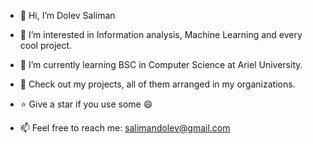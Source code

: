 - 👋 Hi, I’m Dolev Saliman

- 👀 I’m interested in Information analysis, Machine Learning and every cool project.

- 🌱 I’m currently learning BSC in Computer Science at Ariel University.

- 💞️ Check out my projects, all of them arranged in my organizations.

-  :star: Give a star if you use some :smile: 

- 📫 Feel free to reach me: salimandolev@gmail.com

<!---
SalimanDolev/SalimanDolev is a ✨ special ✨ repository because its `README.md` (this file) appears on your GitHub profile.
You can click the Preview link to take a look at your changes.
--->
